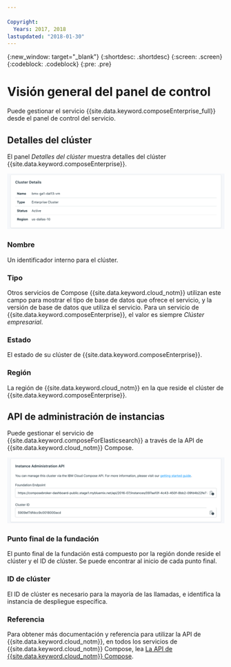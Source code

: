 ```yaml
---

Copyright:
  Years: 2017, 2018
lastupdated: "2018-01-30"
---
```


{:new_window: target="_blank"}
{:shortdesc: .shortdesc}
{:screen: .screen}
{:codeblock: .codeblock}
{:pre: .pre}

# Visión general del panel de control

Puede gestionar el servicio {{site.data.keyword.composeEnterprise_full}} desde el panel de control del servicio.

## Detalles del clúster

El panel _Detalles del clúster_ muestra detalles del clúster {{site.data.keyword.composeEnterprise}}.

![Detalles del clúster](./images/enterprise-cluster-details-ready.png "Una vista del panel Detalles del clúster")

### Nombre

Un identificador interno para el clúster.

### Tipo

Otros servicios de Compose {{site.data.keyword.cloud_notm}} utilizan este campo para mostrar el tipo de base de datos que ofrece el servicio, y la versión de base de datos que utiliza el servicio. Para un servicio de {{site.data.keyword.composeEnterprise}}, el valor es siempre _Clúster empresarial_.

### Estado

El estado de su clúster de {{site.data.keyword.composeEnterprise}}.

### Región

La región de {{site.data.keyword.cloud_notm}} en la que reside el clúster de {{site.data.keyword.composeEnterprise}}.

## API de administración de instancias

Puede gestionar el servicio de {{site.data.keyword.composeForElasticsearch}} a través de la API de {{site.data.keyword.cloud_notm}} Compose.

![Detalles del clúster](./images/enterprise-cluster-api.png "Una vista de la API de administración de instancias")

### Punto final de la fundación

El punto final de la fundación está compuesto por la región donde reside el clúster y el ID de clúster. Se puede encontrar al inicio de cada punto final.

### ID de clúster

El ID de clúster es necesario para la mayoría de las llamadas, e identifica la instancia de despliegue específica.

### Referencia

Para obtener más documentación y referencia para utilizar la API de {{site.data.keyword.cloud_notm}}, en todos los servicios de {{site.data.keyword.cloud_notm}} Compose, lea [La API de {{site.data.keyword.cloud_notm}} Compose](https://www.compose.com/articles/the-ibm-cloud-compose-api/).

